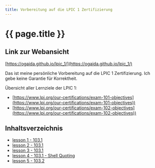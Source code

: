 ```yaml
---
title: Vorbereitung auf die LPIC 1 Zertifizierung
---
```


# {{ page.title }}

## Link zur Webansicht

[https://ogaida.github.io/lpic_1/](https://ogaida.github.io/lpic_1/)

Das ist meine persönliche Vorbereitung auf die LPIC 1 Zertifizierung. Ich gebe keine Garantie für Korrektheit.

Übersicht aller Lernziele der LPIC 1: 
- [https://www.lpi.org/our-certifications/exam-101-objectives](https://www.lpi.org/our-certifications/exam-101-objectives))
- [https://www.lpi.org/our-certifications/exam-102-objectives](https://www.lpi.org/our-certifications/exam-102-objectives))

## Inhaltsverzeichnis

- [lesson 1 - 103.1](./lesson0001.html)
- [lesson 2 - 103.1](./lesson0002.html)
- [lesson 3 - 103.1](./lesson0003.html)
- [lesson 4 - 103.1 - Shell Quoting](./lesson0004.html)
- [lesson 5 - 103.2](./lesson0003.html)